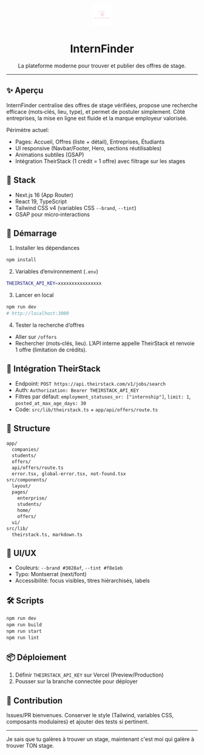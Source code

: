 <div align="center">
  <img alt="InternFinder" src="public/logo-blue.svg" height="56" />
  <h1>InternFinder</h1>
  <p>La plateforme moderne pour trouver et publier des offres de stage.</p>
</div>

---

## ✨ Aperçu

InternFinder centralise des offres de stage vérifiées, propose une recherche efficace (mots‑clés, lieu, type), et permet de postuler simplement. Côté entreprises, la mise en ligne est fluide et la marque employeur valorisée.

Périmètre actuel:
- Pages: Accueil, Offres (liste + détail), Entreprises, Étudiants
- UI responsive (Navbar/Footer, Hero, sections réutilisables)
- Animations subtiles (GSAP)
- Intégration TheirStack (1 crédit = 1 offre) avec filtrage sur les stages

## 🧱 Stack

- Next.js 16 (App Router)
- React 19, TypeScript
- Tailwind CSS v4 (variables CSS `--brand`, `--tint`)
- GSAP pour micro‑interactions

## 🚀 Démarrage

1) Installer les dépendances
```bash
npm install
```

2) Variables d’environnement (`.env`)
```bash
THEIRSTACK_API_KEY=xxxxxxxxxxxxxxxx
```

3) Lancer en local
```bash
npm run dev
# http://localhost:3000
```

4) Tester la recherche d’offres
- Aller sur `/offers`
- Rechercher (mots‑clés, lieu). L’API interne appelle TheirStack et renvoie 1 offre (limitation de crédits).

## 🔌 Intégration TheirStack

- Endpoint: `POST https://api.theirstack.com/v1/jobs/search`
- Auth: `Authorization: Bearer THEIRSTACK_API_KEY`
- Filtres par défaut: `employment_statuses_or: ["internship"]`, `limit: 1`, `posted_at_max_age_days: 30`
- Code: `src/lib/theirstack.ts` + `app/api/offers/route.ts`

## 📁 Structure

```
app/
  companies/
  students/
  offers/
  api/offers/route.ts
  error.tsx, global-error.tsx, not-found.tsx
src/components/
  layout/
  pages/
    enterprise/
    students/
    home/
    offers/
  ui/
src/lib/
  theirstack.ts, markdown.ts
```

## 🧭 UI/UX

- Couleurs: `--brand #3028af`, `--tint #f8e1eb`
- Typo: Montserrat (next/font)
- Accessibilité: focus visibles, titres hiérarchisés, labels

## 🛠️ Scripts

```bash
npm run dev
npm run build
npm run start
npm run lint
```

## 📦 Déploiement

1) Définir `THEIRSTACK_API_KEY` sur Vercel (Preview/Production)
2) Pousser sur la branche connectée pour déployer

## 🤝 Contribution

Issues/PR bienvenues. Conserver le style (Tailwind, variables CSS, composants modulaires) et ajouter des tests si pertinent.

---

Je sais que tu galères à trouver un stage, maintenant c'est moi qui galère à trouver TON stage.
